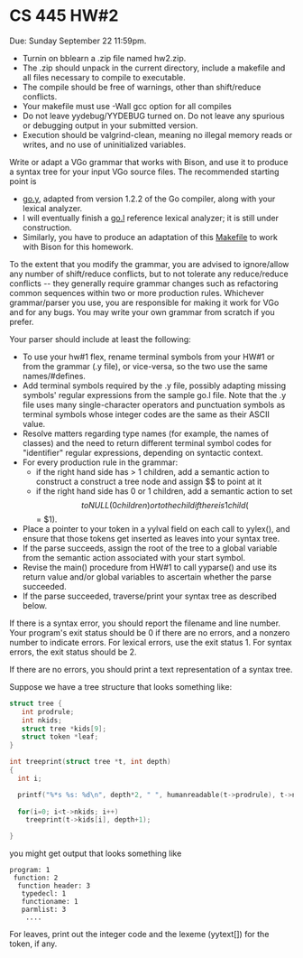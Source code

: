 # CS 445 HW#2

Due: Sunday September 22 11:59pm.

- Turnin on bblearn a .zip file named hw2.zip.
- The .zip should unpack in the current directory, include a makefile and all files necessary to compile to executable.
- The compile should be free of warnings, other than shift/reduce conflicts.
- Your makefile must use -Wall gcc option for all compiles
- Do not leave yydebug/YYDEBUG turned on. Do not leave any spurious or debugging output in your submitted version.
- Execution should be valgrind-clean, meaning no illegal memory reads or writes, and no use of uninitialized variables.

Write or adapt a VGo grammar that works with Bison, and use it to produce a syntax tree for your input VGo source files. The recommended starting point is
- [go.y](go.y), adapted from version 1.2.2 of the Go compiler, along with your lexical analyzer.
- I will eventually finish a [go.l](go.l) reference lexical analyzer; it is still under construction.
- Similarly, you have to produce an adaptation of this [Makefile](makefile.vgo.hw2) to work with Bison for this homework.

To the extent that you modify the grammar, you are advised to ignore/allow any number of shift/reduce conflicts, but to not tolerate any reduce/reduce conflicts -- they generally require grammar changes such as refactoring common sequences within two or more production rules. Whichever grammar/parser you use, you are responsible for making it work for VGo and for any bugs. You may write your own grammar from scratch if you prefer.

Your parser should include at least the following:

- To use your hw#1 flex, rename terminal symbols from your HW#1 or from the grammar (.y file), or vice-versa, so the two use the same names/#defines.
- Add terminal symbols required by the .y file, possibly adapting missing symbols' regular expressions from the sample go.l file. Note that the .y file uses many single-character operators and punctuation symbols as terminal symbols whose integer codes are the same as their ASCII value.
- Resolve matters regarding type names (for example, the names of classes) and the need to return different terminal symbol codes for "identifier" regular expressions, depending on syntactic context.
- For every production rule in the grammar:
    - if the right hand side has > 1 children, add a semantic action to construct a construct a tree node and assign $$ to point at it
    - if the right hand side has 0 or 1 children, add a semantic action to set $$ to NULL (0 children) or to the child if there is 1 child ($$ = $1).
- Place a pointer to your token in a yylval field on each call to yylex(), and ensure that those tokens get inserted as leaves into your syntax tree.
- If the parse succeeds, assign the root of the tree to a global variable from the semantic action associated with your start symbol.
- Revise the main() procedure from HW#1 to call yyparse() and use its return value and/or global variables to ascertain whether the parse succeeded.
- If the parse succeeded, traverse/print your syntax tree as described below.

If there is a syntax error, you should report the filename and line number. Your program's exit status should be 0 if there are no errors, and a nonzero number to indicate errors. For lexical errors, use the exit status 1. For syntax errors, the exit status should be 2.

If there are no errors, you should print a text representation of a syntax tree.

Suppose we have a tree structure that looks something like:
```c
struct tree {
   int prodrule;
   int nkids;
   struct tree *kids[9];
   struct token *leaf;
}

int treeprint(struct tree *t, int depth)
{
  int i;

  printf("%*s %s: %d\n", depth*2, " ", humanreadable(t->prodrule), t->nkids);
  
  for(i=0; i<t->nkids; i++)
    treeprint(t->kids[i], depth+1);

}
```
you might get output that looks something like
```
program: 1
 function: 2
  function header: 3
   typedecl: 1
   functioname: 1
   parmlist: 3
    ....
```

For leaves, print out the integer code and the lexeme (yytext\[\]) for the token, if any.